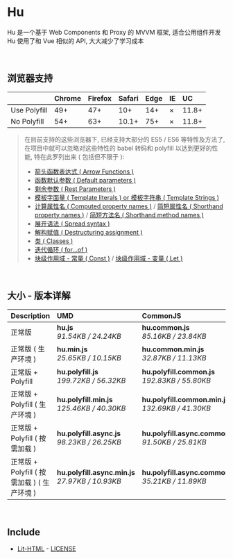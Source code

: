 # Hu
Hu 是一个基于 Web Components 和 Proxy 的 MVVM 框架, 适合公用组件开发<br>
Hu 使用了和 Vue 相似的 API, 大大减少了学习成本

<br>

## 浏览器支持

|              | Chrome | Firefox | Safari | Edge | IE | UC    |
| :-           | :-     | :-      | :-     | :-   | :- | :-    |
| Use Polyfill | 49+    | 47+     | 10+    | 14+  | ×  | 11.8+ |
| No Polyfill  | 54+    | 63+     | 10.1+  | 75+  | ×  | 11.8+ |

> 在目前支持的这些浏览器下, 已经支持大部分的 ES5 / ES6 等特性及方法了,<br>
> 在项目中就可以忽略对这些特性的 babel 转码和 polyfill 以达到更好的性能, 特在此罗列出来 ( 包括但不限于 ): <br>
  > - [箭头函数表达式 ( Arrow Functions )](https://developer.mozilla.org/zh-CN/docs/Web/JavaScript/Reference/Functions/Arrow_functions)
  > - [函数默认参数 ( Default parameters )](https://developer.mozilla.org/zh-CN/docs/Web/JavaScript/Reference/Functions/Default_parameters)
  > - [剩余参数 ( Rest Parameters )](https://developer.mozilla.org/zh-CN/docs/Web/JavaScript/Reference/Functions/Rest_parameters)
  > - [模板字面量 ( Template literals ) or 模板字符串 ( Template Strings )](https://developer.mozilla.org/zh-CN/docs/Web/JavaScript/Reference/template_strings)
  > - [计算属性名 ( Computed property names )](https://developer.mozilla.org/zh-CN/docs/Web/JavaScript/Reference/Operators/Object_initializer#计算属性名) / [简短属性名 ( Shorthand property names )](https://developer.mozilla.org/zh-CN/docs/Web/JavaScript/Reference/Operators/Object_initializer#属性定义) / [简短方法名 ( Shorthand method names )](https://developer.mozilla.org/zh-CN/docs/Web/JavaScript/Reference/Operators/Object_initializer#方法定义)
  > - [展开语法 ( Spread syntax )](https://developer.mozilla.org/zh-CN/docs/Web/JavaScript/Reference/Operators/Spread_syntax)
  > - [解构赋值 ( Destructuring assignment )](https://developer.mozilla.org/zh-CN/docs/Web/JavaScript/Reference/Operators/Destructuring_assignment)
  > - [类 ( Classes )](https://developer.mozilla.org/zh-CN/docs/Web/JavaScript/Reference/Classes)
  > - [迭代循环 ( for...of )](https://developer.mozilla.org/zh-CN/docs/Web/JavaScript/Reference/Statements/for...of)
  > - [块级作用域 - 常量 ( Const )](https://developer.mozilla.org/zh-CN/docs/Web/JavaScript/Reference/Statements/const) / [块级作用域 - 变量 ( Let )](https://developer.mozilla.org/zh-CN/docs/Web/JavaScript/Reference/Statements/let)

<br>

## 大小 - 版本详解
| Description | UMD | CommonJS | ES Module |
| :- | :- | :- | :- |
| 正常版 | **hu.js**<br>*91.54KB / 24.24KB* | **hu.common.js**<br>*85.16KB / 23.84KB* | **hu.esm.js**<br>*85.14KB / 23.82KB* |
| 正常版 ( 生产环境 ) | **hu.min.js**<br>*25.65KB / 10.15KB* | **hu.common.min.js**<br>*32.87KB / 11.13KB* | **hu.esm.min.js**<br>*25.48KB / 10.08KB* |
| 正常版 + Polyfill | **hu.polyfill.js**<br>*199.72KB / 56.32KB* | **hu.polyfill.common.js**<br>*192.83KB / 55.80KB* | **hu.polyfill.esm.js**<br>*192.81KB / 55.79KB* |
| 正常版 + Polyfill ( 生产环境 ) | **hu.polyfill.min.js**<br>*125.46KB / 40.30KB* | **hu.polyfill.common.min.js**<br>*132.69KB / 41.30KB* | **hu.polyfill.esm.min.js**<br>*125.29KB / 40.24KB* |
| 正常版 + Polyfill ( 按需加载 ) | **hu.polyfill.async.js**<br>*98.23KB / 26.25KB* | **hu.polyfill.async.common.js**<br>*91.50KB / 25.81KB* | **hu.polyfill.async.esm.js**<br>*91.49KB / 25.79KB* |
| 正常版 + Polyfill ( 按需加载 ) ( 生产环境 ) | **hu.polyfill.async.min.js**<br>*27.97KB / 10.93KB* | **hu.polyfill.async.common.min.js**<br>*35.21KB / 11.89KB* | **hu.polyfill.async.esm.min.js**<br>*27.81KB / 10.85KB* |

<br>

## Include
  - [Lit-HTML](https://github.com/Polymer/lit-html) \- [LICENSE](https://github.com/Polymer/lit-html/blob/master/LICENSE)